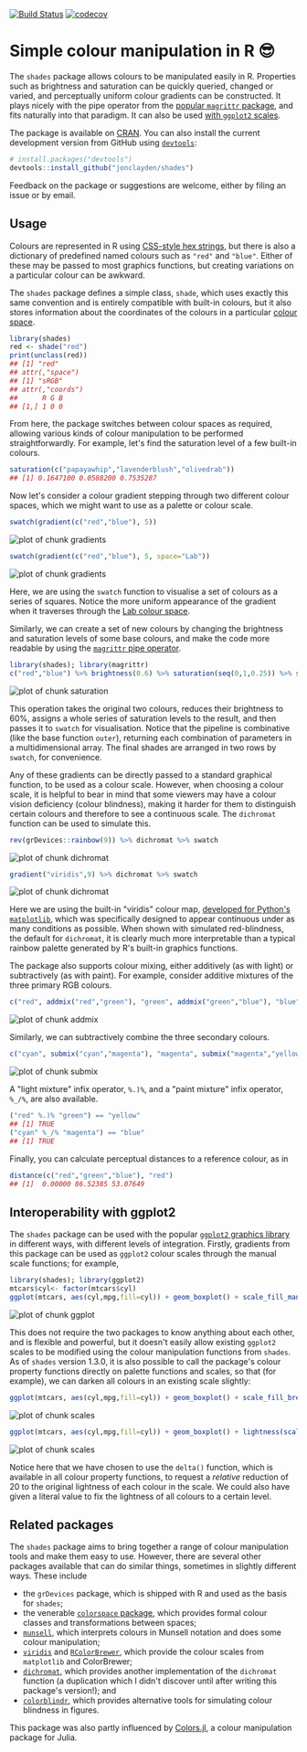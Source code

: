 

[![Build Status](https://travis-ci.org/jonclayden/shades.svg?branch=master)](https://travis-ci.org/jonclayden/shades) [![codecov](https://codecov.io/gh/jonclayden/shades/branch/master/graph/badge.svg)](https://codecov.io/gh/jonclayden/shades)

# Simple colour manipulation in R 😎

The `shades` package allows colours to be manipulated easily in R. Properties such as brightness and saturation can be quickly queried, changed or varied, and perceptually uniform colour gradients can be constructed. It plays nicely with the pipe operator from the [popular `magrittr` package](https://github.com/tidyverse/magrittr), and fits naturally into that paradigm. It can also be used [with `ggplot2` scales](#interoperability-with-ggplot2).

The package is available on [CRAN](https://cran.r-project.org/package=shades). You can also install the current development version from GitHub using [`devtools`](https://github.com/r-lib/devtools):


```r
# install.packages("devtools")
devtools::install_github("jonclayden/shades")
```

Feedback on the package or suggestions are welcome, either by filing an issue or by email.

## Usage

Colours are represented in R using [CSS-style hex strings](https://en.wikipedia.org/wiki/Web_colors), but there is also a dictionary of predefined named colours such as `"red"` and `"blue"`. Either of these may be passed to most graphics functions, but creating variations on a particular colour can be awkward.

The `shades` package defines a simple class, `shade`, which uses exactly this same convention and is entirely compatible with built-in colours, but it also stores information about the coordinates of the colours in a particular [colour space](https://en.wikipedia.org/wiki/Color_space).


```r
library(shades)
red <- shade("red")
print(unclass(red))
## [1] "red"
## attr(,"space")
## [1] "sRGB"
## attr(,"coords")
##      R G B
## [1,] 1 0 0
```

From here, the package switches between colour spaces as required, allowing various kinds of colour manipulation to be performed straightforwardly. For example, let's find the saturation level of a few built-in colours.


```r
saturation(c("papayawhip","lavenderblush","olivedrab"))
## [1] 0.1647100 0.0588200 0.7535287
```

Now let's consider a colour gradient stepping through two different colour spaces, which we might want to use as a palette or colour scale.


```r
swatch(gradient(c("red","blue"), 5))
```

![plot of chunk gradients](tools/figures/gradients-1.svg)

```r
swatch(gradient(c("red","blue"), 5, space="Lab"))
```

![plot of chunk gradients](tools/figures/gradients-2.svg)

Here, we are using the `swatch` function to visualise a set of colours as a series of squares. Notice the more uniform appearance of the gradient when it traverses through the [Lab colour space](https://en.wikipedia.org/wiki/Lab_color_space).

Similarly, we can create a set of new colours by changing the brightness and saturation levels of some base colours, and make the code more readable by using the [`magrittr` pipe operator](https://github.com/tidyverse/magrittr).


```r
library(shades); library(magrittr)
c("red","blue") %>% brightness(0.6) %>% saturation(seq(0,1,0.25)) %>% swatch
```

![plot of chunk saturation](tools/figures/saturation-1.svg)

This operation takes the original two colours, reduces their brightness to 60%, assigns a whole series of saturation levels to the result, and then passes it to `swatch` for visualisation. Notice that the pipeline is combinative (like the base function `outer`), returning each combination of parameters in a multidimensional array. The final shades are arranged in two rows by `swatch`, for convenience.

Any of these gradients can be directly passed to a standard graphical function, to be used as a colour scale. However, when choosing a colour scale, it is helpful to bear in mind that some viewers may have a colour vision deficiency (colour blindness), making it harder for them to distinguish certain colours and therefore to see a continuous scale. The `dichromat` function can be used to simulate this.


```r
rev(grDevices::rainbow(9)) %>% dichromat %>% swatch
```

![plot of chunk dichromat](tools/figures/dichromat-1.svg)

```r
gradient("viridis",9) %>% dichromat %>% swatch
```

![plot of chunk dichromat](tools/figures/dichromat-2.svg)

Here we are using the built-in "viridis" colour map, [developed for Python's `matplotlib`](http://bids.github.io/colormap/), which was specifically designed to appear continuous under as many conditions as possible. When shown with simulated red-blindness, the default for `dichromat`, it is clearly much more interpretable than a typical rainbow palette generated by R's built-in graphics functions.

The package also supports colour mixing, either additively (as with light) or subtractively (as with paint). For example, consider additive mixtures of the three primary RGB colours.


```r
c("red", addmix("red","green"), "green", addmix("green","blue"), "blue") %>% swatch
```

![plot of chunk addmix](tools/figures/addmix-1.svg)

Similarly, we can subtractively combine the three secondary colours.


```r
c("cyan", submix("cyan","magenta"), "magenta", submix("magenta","yellow"), "yellow") %>% swatch
```

![plot of chunk submix](tools/figures/submix-1.svg)

A "light mixture" infix operator, `%.)%`, and a "paint mixture" infix operator, `%_/%`, are also available.


```r
("red" %.)% "green") == "yellow"
## [1] TRUE
("cyan" %_/% "magenta") == "blue"
## [1] TRUE
```

Finally, you can calculate perceptual distances to a reference colour, as in


```r
distance(c("red","green","blue"), "red")
## [1]  0.00000 86.52385 53.07649
```

## Interoperability with ggplot2

The `shades` package can be used with the popular [`ggplot2` graphics library](https://github.com/tidyverse/ggplot2) in different ways, with different levels of integration. Firstly, gradients from this package can be used as `ggplot2` colour scales through the manual scale functions; for example,


```r
library(shades); library(ggplot2)
mtcars$cyl<- factor(mtcars$cyl)
ggplot(mtcars, aes(cyl,mpg,fill=cyl)) + geom_boxplot() + scale_fill_manual(values=gradient("viridis",3))
```

![plot of chunk ggplot](tools/figures/ggplot-1.svg)

This does not require the two packages to know anything about each other, and is flexible and powerful, but it doesn't easily allow existing `ggplot2` scales to be modified using the colour manipulation functions from `shades`. As of `shades` version 1.3.0, it is also possible to call the package's colour property functions directly on palette functions and scales, so that (for example), we can darken all colours in an existing scale slightly:


```r
ggplot(mtcars, aes(cyl,mpg,fill=cyl)) + geom_boxplot() + scale_fill_brewer(type="qual")
```

![plot of chunk scales](tools/figures/scales-1.svg)

```r
ggplot(mtcars, aes(cyl,mpg,fill=cyl)) + geom_boxplot() + lightness(scale_fill_brewer(type="qual"), delta(-20))
```

![plot of chunk scales](tools/figures/scales-2.svg)

Notice here that we have chosen to use the `delta()` function, which is available in all colour property functions, to request a *relative* reduction of 20 to the original lightness of each colour in the scale. We could also have given a literal value to fix the lightness of all colours to a certain level.

## Related packages

The `shades` package aims to bring together a range of colour manipulation tools and make them easy to use. However, there are several other packages available that can do similar things, sometimes in slightly different ways. These include

- the `grDevices` package, which is shipped with R and used as the basis for `shades`;
- the venerable [`colorspace` package](https://cran.r-project.org/package=colorspace), which provides formal colour classes and transformations between spaces;
- [`munsell`](https://cran.r-project.org/package=munsell), which interprets colours in Munsell notation and does some colour manipulation;
- [`viridis`](https://cran.r-project.org/package=viridis) and [`RColorBrewer`](https://cran.r-project.org/package=RColorBrewer), which provide the colour scales from `matplotlib` and ColorBrewer;
- [`dichromat`](https://cran.r-project.org/package=dichromat), which provides another implementation of the `dichromat` function (a duplication which I didn't discover until after writing this package's version!); and
- [`colorblindr`](https://github.com/clauswilke/colorblindr), which provides alternative tools for simulating colour blindness in figures.

This package was also partly influenced by [Colors.jl](https://github.com/JuliaGraphics/Colors.jl), a colour manipulation package for Julia.

